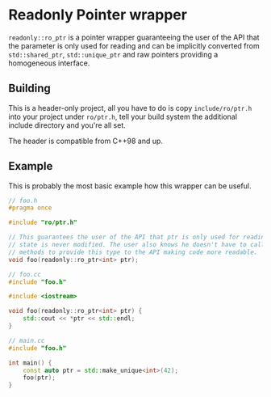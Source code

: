 # Readonly Pointer wrapper

`readonly::ro_ptr` is a pointer wrapper guaranteeing the user of the API that the parameter is only used for reading and can be implicitly converted
from `std::shared_ptr`, `std::unique_ptr` and raw pointers providing a homogeneous interface.

## Building

This is a header-only project, all you have to do is copy `include/ro/ptr.h` into your project under `ro/ptr.h`, tell your build system the additional include directory and you're all set.

The header is compatible from C++98 and up.

## Example

This is probably the most basic example how this wrapper can be useful.

```cpp
// foo.h
#pragma once

#include "ro/ptr.h"

// This guarantees the user of the API that ptr is only used for reading but the
// state is never modified. The user also knows he doesn't have to call any additional
// methods to provide this type to the API making code more readable.
void foo(readonly::ro_ptr<int> ptr);
```

```cpp
// foo.cc
#include "foo.h"

#include <iostream>

void foo(readonly::ro_ptr<int> ptr) {
    std::cout << *ptr << std::endl;
}
```

```cpp
// main.cc
#include "foo.h"

int main() {
    const auto ptr = std::make_unique<int>(42);
    foo(ptr);
}
```

